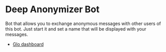# Deep Anonymizer Bot

Bot that allows you to exchange anonymous messages with other users of this bot. Just start it and set a name that will be displayed with your messages.

- [Glo dashboard](https://app.gitkraken.com/glo/board/W-7L2dbmZwAaec6R)


